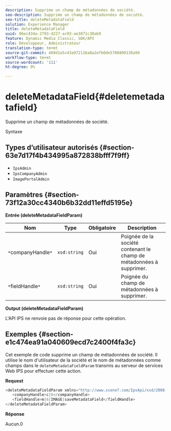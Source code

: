 ```yaml
---
description: Supprime un champ de métadonnées de société.
seo-description: Supprime un champ de métadonnées de société.
seo-title: deleteMetadataField
solution: Experience Manager
title: deleteMetadataField
uuid: 06ec434a-2793-4227-ac93-ae3871c38ab9
feature: Dynamic Media Classic, SDK/API
role: Développeur, Administrateur
translation-type: tm+mt
source-git-commit: 469d1a5c43a972116a8a2efb0de5708800130a99
workflow-type: tm+mt
source-wordcount: '111'
ht-degree: 9%

---
```



# deleteMetadataField{#deletemetadatafield}

Supprime un champ de métadonnées de société.

Syntaxe

## Types d’utilisateur autorisés {#section-63e7d17f4b434995a872838bfff7f9ff}

* `IpsAdmin`
* `IpsCompanyAdmin`
* `ImagePortalAdmin`

## Paramètres {#section-73f12a30cc4340b6b32dd11effd5195e}

**Entrée (deleteMetadataFieldParam)**

| Nom | Type | Obligatoire | Description |
|---|---|---|---|
| `*`companyHandle`*` | `xsd:string` | Oui | Poignée de la société contenant le champ de métadonnées à supprimer. |
| `*`fieldHandle`*` | `xsd:string` | Oui | Poignée du champ de métadonnées à supprimer. |

**Output (deleteMetadataFieldParam)**

L&#39;API IPS ne renvoie pas de réponse pour cette opération.

## Exemples {#section-e1c474ea91a040609ecd7c2400f4fa3c}

Cet exemple de code supprime un champ de métadonnées de société. Il utilise le nom d&#39;utilisateur de la société et le nom de métadonnées comme champs dans le `deleteMetadataFieldParam` transmis au serveur de services Web IPS pour effectuer cette action.

**Request**

```java
<deleteMetadataFieldParam xmlns="http://www.scene7.com/IpsApi/xsd/2008-01-15">
   <companyHandle>c|6</companyHandle>
   <fieldHandle>m|6|IMAGE|saveMetadataField</fieldHandle>
</deleteMetadataFieldParam>
```

**Réponse**

Aucun.0
